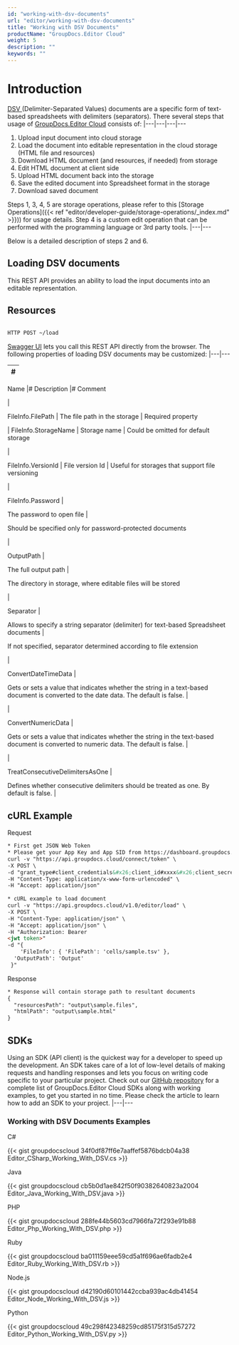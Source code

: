 ```yaml
---
id: "working-with-dsv-documents"
url: "editor/working-with-dsv-documents"
title: "Working with DSV Documents"
productName: "GroupDocs.Editor Cloud"
weight: 5
description: ""
keywords: ""
---
```






# Introduction #

[DSV ](https://wiki.fileformat.com/home/)(Delimiter-Separated Values) documents are a specific form of text-based spreadsheets with delimiters (separators). There several steps that usage of [GroupDocs.Editor Cloud](https://products.groupdocs.cloud/editor) consists of:
|---|---|---|---


1. Upload input document into cloud storage
1. Load the document into editable representation in the cloud storage (HTML file and resources)
1. Download HTML document (and resources, if needed) from storage
1. Edit HTML document at client side
1. Upload HTML document back into the storage
1. Save the edited document into Spreadsheet format in the storage
1. Download saved document

Steps 1, 3, 4, 5 are storage operations, please refer to this [Storage Operations]({{< ref "editor/developer-guide/storage-operations/_index.md" >}})) for usage details. Step 4 is a custom edit operation that can be performed with the programming language or 3rd party tools.
|---|---

Below is a detailed description of steps 2 and 6.

## Loading DSV documents ##

This REST API provides an ability to load the input documents into an editable representation.

## Resources ##

```html 

HTTP POST ~/load

 ```

[Swagger UI](https://apireference.groupdocs.cloud/editor/#/Edit) lets you call this REST API directly from the browser. The following properties of loading DSV documents may be customized:
|---|---

|#
|---
Name
|#
Description
|#
Comment

|

FileInfo.FilePath
|
The file path in the storage
|
Required property

|
FileInfo.StorageName
|
Storage name
|
Could be omitted for default storage

|

FileInfo.VersionId
|
File version Id
|
Useful for storages that support file versioning

|


FileInfo.Password
|

The password to open file
|

Should be specified only for password-protected documents

|


OutputPath
|

The full output path
|

The directory in storage, where editable files will be stored

|

Separator
|

Allows to specify a string separator (delimiter) for text-based Spreadsheet documents
|

 If not specified, separator determined according to file extension

|

ConvertDateTimeData
|

Gets or sets a value that indicates whether the string in a text-based document
is converted to the date data. The default is false.
|

 

|

ConvertNumericData
|

Gets or sets a value that indicates whether the string in the text-based document
is converted to numeric data. The default is false.
|

 

|

TreatConsecutiveDelimitersAsOne
|

Defines whether consecutive delimiters should be treated as one. By default is false.
|

 


## cURL Example ##



 


 Request

```html 
* First get JSON Web Token
* Please get your App Key and App SID from https://dashboard.groupdocs.cloud/#/apps. Kindly place App Key in "client_secret" and App SID in "client_id" argument.
curl -v "https://api.groupdocs.cloud/connect/token" \
-X POST \
-d "grant_type#client_credentials&#x26;client_id#xxxx&#x26;client_secret#xxxx" \
-H "Content-Type: application/x-www-form-urlencoded" \
-H "Accept: application/json"
 
* cURL example to load document
curl -v "https://api.groupdocs.cloud/v1.0/editor/load" \
-X POST \
-H "Content-Type: application/json" \
-H "Accept: application/json" \
-H "Authorization: Bearer 
<jwt token>"
-d "{
    'FileInfo': { 'FilePath': 'cells/sample.tsv' },
  'OutputPath': 'Output'
 }"
 ```


 Response

```html 
* Response will contain storage path to resultant documents
{
  "resourcesPath": "output\sample.files",
  "htmlPath": "output\sample.html"
}
 ```





## SDKs ##


Using an SDK (API client) is the quickest way for a developer to speed up the development. An SDK takes care of a lot of low-level details of making requests and handling responses and lets you focus on writing code specific to your particular project. Check out our [GitHub repository](https://github.com/groupdocs-editor-cloud) for a complete list of GroupDocs.Editor Cloud SDKs along with working examples, to get you started in no time. Please check the article to learn how to add an SDK to your project.
|---|---


### Working with DSV Documents Examples ###


 C#




{{< gist groupdocscloud 34f0df87ff6e7aaffef5876bdcb04a38 Editor_CSharp_Working_With_DSV.cs >}}





 Java




{{< gist groupdocscloud cb5b0d1ae842f50f90382640823a2004 Editor_Java_Working_With_DSV.java >}}





 PHP




{{< gist groupdocscloud 288fe44b5603cd7966fa72f293e91b88 Editor_Php_Working_With_DSV.php >}}





 Ruby




{{< gist groupdocscloud ba011159eee59cd5a1f696ae6fadb2e4 Editor_Ruby_Working_With_DSV.rb >}}





 Node.js




{{< gist groupdocscloud d42190d60101442ccba939ac4db41454 Editor_Node_Working_With_DSV.js >}}





 Python




{{< gist groupdocscloud 49c298f42348259cd85175f315d57272 Editor_Python_Working_With_DSV.py >}}




